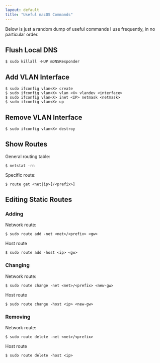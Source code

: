 ```yaml
---
layout: default
title: "Useful macOS Commands"
---
```


Below is just a random dump of useful commands I use frequently, in no 
particular order.

## Flush Local DNS

```
$ sudo killall -HUP mDNSResponder
```

## Add VLAN Interface

```
$ sudo ifconfig vlan<X> create
$ sudo ifconfig vlan<X> vlan <X> vlandev <interface>
$ sudo ifconfig vlan<X> inet <IP> netmask <netmask>
$ sudo ifconfig vlan<X> up
```

## Remove VLAN Interface

```
$ sudo ifconfig vlan<X> destroy
```

## Show Routes

General routing table:
```
$ netstat -rn
```

Specific route:
```
$ route get <net|ip>[/<prefix>]
```

## Editing Static Routes

### Adding

Network route:
```
$ sudo route add -net <net>/<prefix> <gw>
```

Host route
```
$ sudo route add -host <ip> <gw>
```

### Changing

Network route:
```
$ sudo route change -net <net>/<prefix> <new-gw>
```

Host route
```
$ sudo route change -host <ip> <new-gw>
```

### Removing

Network route:
```
$ sudo route delete -net <net>/<prefix>
```

Host route
```
$ sudo route delete -host <ip>
```

